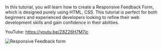 In this tutorial, you will learn how to create a Responsive Feedback Form, which is designed purely using HTML, CSS. 
This tutorial is perfect for both beginners and experienced developers looking to refine their web development skills and gain confidence in their abilities.


YouTube: https://youtu.be/Z8Z26H7M7ic



![Responsive Feedback form](https://github.com/hot-zero/Responsive-Feedback-Form/assets/72950401/d861ce80-2216-4b28-8f3e-b923c8c63ab7)
